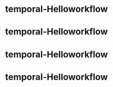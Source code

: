 # temporal-Helloworkflow
# temporal-Helloworkflow
# temporal-Helloworkflow
# temporal-Helloworkflow

